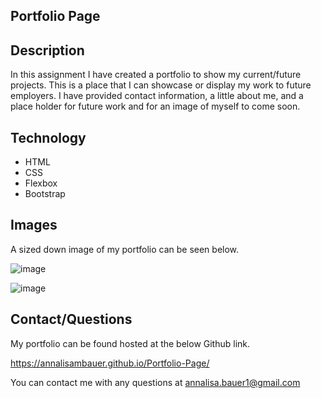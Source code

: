 ## Portfolio Page

## Description

In this assignment I have created a portfolio to show my current/future projects. This is a place that I can showcase or display my work to future employers. I have provided contact information, a little about me, and a place holder for future work and for an image of myself to come soon. 

## Technology 

- HTML
- CSS
- Flexbox 
- Bootstrap

## Images

A sized down image of my portfolio can be seen below.

![image](https://user-images.githubusercontent.com/87721575/132936432-65e38c8b-c98b-4e82-9c99-332106fc5d31.png)

![image](https://user-images.githubusercontent.com/87721575/137011198-c2535bf9-7b91-44e4-8d48-a576c3f78f5b.png)


## Contact/Questions

My portfolio can be found hosted at the below Github link. 

https://annalisambauer.github.io/Portfolio-Page/ 

You can contact me with any questions at annalisa.bauer1@gmail.com
